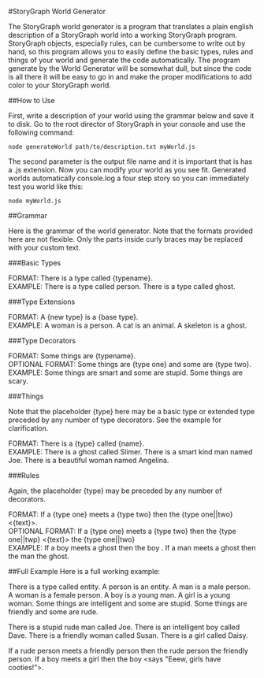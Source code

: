 #StoryGraph World Generator

The StoryGraph world generator is a program that translates a plain english description of a StoryGraph world into a working StoryGraph program. StoryGraph objects, especially rules, can be cumbersome to write out by hand, so this program allows you to easily define the basic types, rules and things of your world and generate the code automatically. The program generate by the World Generator will be somewhat dull, but since the code is all there it will be easy to go in and make the proper modifications to add color to your StoryGraph world.

##How to Use

First, write a description of your world using the grammar below and save it to disk. Go to the root director of StoryGraph in your console and use the following command:
```shell
node generateWorld path/to/description.txt myWorld.js
```
The second parameter is the output file name and it is important that is has a .js extension. Now you can modify your world as you see fit. Generated worlds automatically console.log a four step story so you can immediately test you world like this:
```shell
node myWorld.js
```

##Grammar

Here is the grammar of the world generator. Note that the formats provided here are not flexible. Only the parts inside curly braces may be replaced with your custom text.

###Basic Types

FORMAT: There is a type called {typename}.  
EXAMPLE: There is a type called person. There is a type called ghost.  

###Type Extensions

FORMAT: A {new type} is a {base type}.  
EXAMPLE: A woman is a person. A cat is an animal. A skeleton is a ghost. 

###Type Decorators

FORMAT: Some things are {typename}.  
OPTIONAL FORMAT: Some things are {type one} and some are {type two}. 
EXAMPLE: Some things are smart and some are stupid. Some things are scary.  

###Things

Note that the placeholder {type} here may be a basic type or extended type preceded by any number of type decorators. See the example for clarification. 

FORMAT: There is a {type} called {name}.  
EXAMPLE: There is a ghost called Slimer. There is a smart kind man named Joe. There is a beautiful woman named Angelina.  

###Rules

Again, the placeholder {type} may be preceded by any number of decorators.

FORMAT: If a {type one} meets a {type two} then the {type one||two} <{text}>.  
OPTIONAL FORMAT: If a {type one} meets a {type two} then the {type one||twp} <{text}> the {type one||two}  
EXAMPLE: If a boy meets a ghost then the boy <starts to cry>. If a man meets a ghost then the man <stares in disbelief at> the ghost.  

##Full Example
Here is a full working example:

There is a type called entity. A person is an entity. A man is a male person. A woman is a female person. A boy is a young man. A girl is a young woman. Some things are intelligent and some are stupid. Some things are friendly and some are rude.

There is a stupid rude man called Joe. There is an intelligent boy called Dave. There is a friendly woman called Susan. There is a girl called Daisy.

If a rude person meets a friendly person then the rude person <is rude to> the friendly person.
If a boy meets a girl then the boy <says "Eeew, girls have cooties!">.